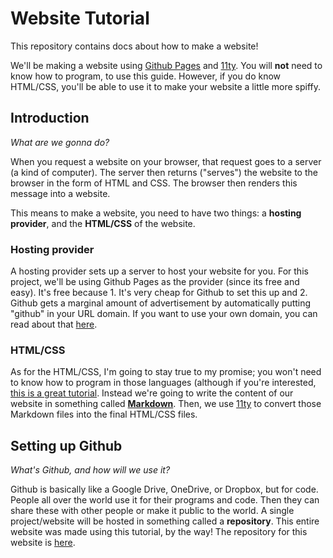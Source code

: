 # Website Tutorial
This repository contains docs about how to make a website!

We'll be making a website using [Github Pages](https://pages.github.com) and [11ty](https://www.11ty.dev). You will __not__ need to know how to program, to use this guide. However, if you do know HTML/CSS, you'll be able to use it to make your website a little more spiffy.

## Introduction

*What are we gonna do?*

When you request a website on your browser, that request goes to a server (a kind of computer). The server then returns ("serves") the website to the browser in the form of HTML and CSS. The browser then renders this message into a website. 

This means to make a website, you need to have two things: a **hosting provider**, and the **HTML/CSS** of the website.

### Hosting provider

A hosting provider sets up a server to host your website for you. For this project, we'll be using Github Pages as the provider (since its free and easy). It's free because 1. It's very cheap for Github to set this up and 2. Github gets a marginal amount of advertisement by automatically putting "github" in your URL domain. If you want to use your own domain, you can read about that [here](https://docs.github.com/en/github/working-with-github-pages/configuring-a-custom-domain-for-your-github-pages-site).

### HTML/CSS

As for the HTML/CSS, I'm going to stay true to my promise; you won't need to know how to program in those languages (although if you're interested, [this is a great tutorial](https://html-css-js.com/html/tutorial/). Instead we're going to write the content of our website in something called [**Markdown**](https://www.markdowntutorial.com). Then, we use [11ty](https://www.11ty.dev) to convert those Markdown files into the final HTML/CSS files.

## Setting up Github

*What's Github, and how will we use it?*

Github is basically like a Google Drive, OneDrive, or Dropbox, but for code. People all over the world use it for their programs and code. Then they can share these with other people or make it public to the world. A single project/website will be hosted in something called a **repository**. This entire website was made using this tutorial, by the way! The repository for this website is [here](https://github.com/moonrise-tk/website-tutorial). 

